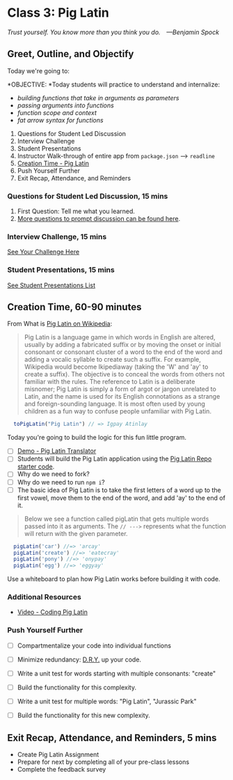 # Class 3: Pig Latin

<!-- ! HIDE FROM STUDENT; INSTRUCTOR ONLY CONTENT -->
<!-- ## Instructor Only Content - HIDE FROM STUDENTS -->

<!-- https://studio.zollege.com/course/course-v1:ACA+JS211+JS211_PT_MASTER?show=block-v1%3AACA%2BJS211%2BJS211_PT_MASTER%2Btype%40sequential%2Bblock%4087929252ffd94fa79b986bf3cd76c652 -->

<!-- ! END INSTRUCTOR ONLY CONTENT -->

*Trust yourself. You know more than you think you do. —Benjamin Spock*

## Greet, Outline, and Objectify

<!-- SMART: Specific, Measurable, Attainable, Relevant, and Timely. -->
<!-- https://examples.yourdictionary.com/well-written-examples-of-learning-objectives.html -->

Today we're going to:
  
*OBJECTIVE: *Today students will practice to understand and internalize:

* *building functions that take in arguments as parameters*
* *passing arguments into functions*
* *function scope and context*
* *fat arrow syntax for functions*

1. Questions for Student Led Discussion
2. Interview Challenge
3. Student Presentations
4. Instructor Walk-through of entire app from `package.json` --> `readline`
5. [Creation Time - Pig Latin](https://github.com/AustinCodingAcademy/JS211_PigLatinProject.git)
6. Push Yourself Further
7. Exit Recap, Attendance, and Reminders

### Questions for Student Led Discussion, 15 mins
<!-- This section should be structured with the 5E model: https://lesley.edu/article/empowering-students-the-5e-model-explained -->

1. First Question: Tell me what you learned.
2. [More questions to prompt discussion can be found here](./../additionalResources/questionsForDiscussion/qfd-class-3.md).

### Interview Challenge, 15 mins
<!-- The last two E happen here: elaborate and evaluate  -->
<!-- this sections should have a challenge that can be solved with the skills they've learned since their last class. -->
<!-- ! HIDDEN CONTENT: INSTRUCTOR ONLY -->
[See Your Challenge Here](./../additionalResources/interviewChallenges.md)
<!-- ! END HIDDEN CONTENT: INSTRUCTOR ONLY -->

### Student Presentations, 15 mins

[See Student Presentations List](./../additionalResources/studentPresentations.md)

## Creation Time, 60-90 minutes

From What is [Pig Latin on Wikipedia](https://en.wikipedia.org/wiki/Pig_Latin):

> Pig Latin is a language game in which words in English are altered, usually by adding a fabricated suffix or by moving the onset or initial consonant or consonant cluster of a word to the end of the word and adding a vocalic syllable to create such a suffix. For example, Wikipedia would become Ikipediaway (taking the 'W' and 'ay' to create a suffix). The objective is to conceal the words from others not familiar with the rules. The reference to Latin is a deliberate misnomer; Pig Latin is simply a form of argot or jargon unrelated to Latin, and the name is used for its English connotations as a strange and foreign-sounding language. It is most often used by young children as a fun way to confuse people unfamiliar with Pig Latin.

```javascript
  toPigLatin("Pig Latin") // => Igpay Atinlay
```

Today you're going to build the logic for this fun little program.

- [ ] [Demo - Pig Latin Translator](https://funtranslations.com/pig-latin)
- [ ] Students will build the Pig Latin application using the [Pig Latin Repo starter code](https://github.com/AustinCodingAcademy/JS211_PigLatinProject.git).
- [ ] Why do we need to fork?
- [ ] Why do we need to run `npm i`?
- [ ] The basic idea of Pig Latin is to take the first letters of a word up to the first vowel, move them to the end of the word, and add 'ay' to the end of it.

> Below we see a function called pigLatin that gets multiple words passed into it as arguments. The `// --->` represents what the function will return with the given parameter.

```javascript
  pigLatin('car') //=> 'arcay'
  pigLatin('create') //=> 'eatecray'
  pigLatin('pony') //=> 'onypay'
  pigLatin('egg') //=> 'eggyay'
```

Use a whiteboard to plan how Pig Latin works before building it with code.

### Additional Resources

* [Video - Coding Pig Latin](https://youtu.be/c-ZtRKAc3fY)

### Push Yourself Further

- [ ] Compartmentalize your code into individual functions
- [ ] Minimize redundancy: [D.R.Y.](https://en.wikipedia.org/wiki/Don%27t_repeat_yourself) up your code.
- [ ] Write a unit test for words starting with multiple consonants: "create"
- [ ] Build the functionality for this complexity.
- [ ] Write a unit test for multiple words: "Pig Latin", "Jurassic Park"
- [ ] Build the functionality for this new complexity.


<!-- ## Blogs to Show You Know    EVEN CLASSES ONLY -->

## Exit Recap, Attendance, and Reminders, 5 mins

* Create Pig Latin Assignment
* Prepare for next by completing all of your pre-class lessons
* Complete the feedback survey

<!-- <iframe id="openedx-zollege" src="https://openedx.zollege.com/feedback" style="width: 100%; height: 500px; border: 0">Browser not compatible.</iframe>
<script src="https://openedx.zollege.com/assets/index.js" type="application/javascript"></script> -->


<!-- TODO Create 3 question exit questions -->

<!-- TODO INSERT Student Feedback From -->

<!-- TODO INSERT *HIDDEN* Instructor Feedback Form -->